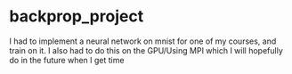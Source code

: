 # backprop_project

I had to implement a neural network on mnist for one of my courses, and train on it. I also had to do this on the GPU/Using MPI which I will hopefully do in the future when I get time
